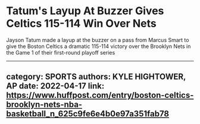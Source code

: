 # Tatum's Layup At Buzzer Gives Celtics 115-114 Win Over Nets

Jayson Tatum made a layup at the buzzer on a pass from Marcus Smart to give the Boston Celtics a dramatic 115-114 victory over the Brooklyn Nets in the Game 1 of their first-round playoff series

---
category: SPORTS
authors: KYLE HIGHTOWER, AP
date: 2022-04-17
link: https://www.huffpost.com/entry/boston-celtics-brooklyn-nets-nba-basketball_n_625c9fe6e4b0e97a351fab78
---
